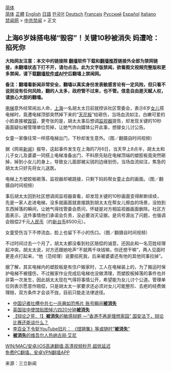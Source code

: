 <!-- 面包屑导航 --> <div class="breadcrumb"><!-- GTranslate: https://gtranslate.io/ -->  <div class="switcher notranslate">  <div class="selected">  <a href="#" onclick="return false;"> 简体</a>  </div>  <div class="option">  <a href="https://www.bannedbook.org" onclick="doGTranslate('zh-CN|zh-CN');jQuery('div.switcher div.selected a').html(jQuery(this).html());return false;" title="简体中文" class="nturl selected"> 简体</a>  <a href="https://www.bannedbook.org/zh-tw/" onclick="doGTranslate('zh-CN|zh-TW');jQuery('div.switcher div.selected a').html(jQuery(this).html());return false;" title="繁體中文" class="nturl"> 正體</a>  <a href="https://www.bannedbook.org/en/" onclick="doGTranslate('zh-CN|en');jQuery('div.switcher div.selected a').html(jQuery(this).html());return false;" title="English" class="nturl"> English</a>  <a href="https://www.bannedbook.org/ja/" onclick="doGTranslate('zh-CN|ja');jQuery('div.switcher div.selected a').html(jQuery(this).html());return false;" title="日本語" class="nturl"> 日語</a>  <a href="https://www.bannedbook.org/ko/" onclick="doGTranslate('zh-CN|ko');jQuery('div.switcher div.selected a').html(jQuery(this).html());return false;" title="한국어" class="nturl"> 한국어</a>  <a href="https://www.bannedbook.org/de/" onclick="doGTranslate('zh-CN|de');jQuery('div.switcher div.selected a').html(jQuery(this).html());return false;" title="Deutsch" class="nturl"> Deutsch</a>  <a href="https://www.bannedbook.org/fr/" onclick="doGTranslate('zh-CN|fr');jQuery('div.switcher div.selected a').html(jQuery(this).html());return false;" title="Français" class="nturl"> Français</a>  <a href="https://www.bannedbook.org/ru/" onclick="doGTranslate('zh-CN|ru');jQuery('div.switcher div.selected a').html(jQuery(this).html());return false;" title="Русский" class="nturl"> Русский</a>  <a href="https://www.bannedbook.org/es/" onclick="doGTranslate('zh-CN|es');jQuery('div.switcher div.selected a').html(jQuery(this).html());return false;" title="Español" class="nturl"> Español</a>  <a href="https://www.bannedbook.org/it/" onclick="doGTranslate('zh-CN|it');jQuery('div.switcher div.selected a').html(jQuery(this).html());return false;" title="Italiano" class="nturl"> Italiano</a>  </div>  </div>      <div class='breadcrumb-sub'><!-- Breadcrumb NavXT 6.3.0 --> <a href="https://www.bannedbook.org/" class="home">禁闻网</a> &gt; <a href="https://www.bannedbook.org/bnews/cbnews/" class="category">中共禁闻</a> &gt; 正文</div></div><h2>上海6岁妹搭电梯“毁容”！关键10秒被消失 妈遭呛：掐死你</h2> <p class="notice"><b>大陆网友注意：本文中的链接除 <a href="https://github.com/bannedbook/fanqiang" >翻墙</a>软件下载和<a href="https://github.com/killgcd/justmysocks/blob/master/README.md">翻墙推荐</a>链接外全部为禁网链接，未翻墙状态下打不开，请勿点击。此为文字版禁闻，欲看图文视频完整版和更多禁闻，请下载<a href="https://github.com/bannedbook/fanqiang">翻墙软件或APP</a>后翻墙上禁闻网。</p><p>备注：翻墙看新闻非常安全，翻墙以真实身份发表敏感言论有一定风险，但只看不说则没有任何风险，翻的人太多，政府管不过来，也不管。信息自由是天赋人权，请放心大胆的翻墙。</b></p>  <div class="entry"> <p><a href="https://www.bannedbook.org/bnews/tag/%E7%94%B5%E6%A2%AF/" class="st_tag internal_tag" rel="tag" title="标签 电梯 下的日志">电梯</a>意外经常闹出人命，<a href="https://www.bannedbook.org/bnews/tag/%e4%b8%8a%e6%b5%b7/" class="st_tag internal_tag" rel="tag" title="标签 上海 下的日志">上海</a>一名胡太太日前就控诉社区管委会，表示6岁<a href="https://www.bannedbook.org/bnews/tag/%e5%a5%b3%e5%84%bf/" class="st_tag internal_tag" rel="tag" title="标签 女儿 下的日志">女儿</a>搭电梯时，竟遭电梯顶部突然掉下来的“<a href="https://www.bannedbook.org/bnews/tag/%E5%A4%A9%E8%8A%B1%E6%9D%BF/" class="st_tag internal_tag" rel="tag" title="标签 天花板 下的日志">天花板</a>”给砸伤，当场血流如注，白嫩可爱的小脸直接被<a href="https://www.bannedbook.org/bnews/tag/%E6%AF%81%E5%AE%B9/" class="st_tag internal_tag" rel="tag" title="标签 毁容 下的日志">毁容</a>，更夸张的是，胡太太事后想调<a href="https://www.bannedbook.org/bnews/tag/%E7%9B%91%E8%A7%86%E5%99%A8/" class="st_tag internal_tag" rel="tag" title="标签 监视器 下的日志">监视器</a>提告，却发现关键的10秒画面疑似被管理单位剪掉，让她气炸向媒体公开此事，想替女儿讨公告。</p> <p>女童一家像往常一样搭电梯出门，下秒却发生意外。（图／翻摄自时间视频）</p>  <p>据《网易<span class='wp_keywordlink_affiliate'><a href="https://www.bannedbook.org/" title="新闻">新闻</a></span>》报导，这起事件发生在上海的7月6日，当天早上8点半，胡太太和儿子女儿及婆婆一同搭上电梯准备出门，不料原先贴在电梯顶端的塑胶板竟突然砸掉，掉到小女儿的身上，导致女儿面部被尖锐的边缘划伤，当场血流如注，焦急的胡太太只好先将女儿送医。</p> <p>电梯上方塑胶板砸落，监视器却被跳接，只剩下妈妈帮女童止血的画面。（图／翻摄自时间视频）</p>  <p>事后胡太太回到社区想调阅监视器查看，却发现关键的10秒画面变得断断续续，先是一家人走进电梯，没多就画面就直接跳到胡太太在帮女儿擦血的场景，没拍到东西掉落的瞬间，让她气得找管委会质问，怀疑是对方相监视器画面删除。社区方面表示，这件事情他们承诺会负责，没必要消灭证据，是讯号源出了问题，也强调会赔偿2千元<a href="https://www.bannedbook.org/bnews/tag/%e4%ba%ba%e6%b0%91%e5%b8%81/" class="st_tag internal_tag" rel="tag" title="标签 人民币 下的日志">人民币</a>（约<a href="https://www.bannedbook.org/bnews/tag/%E6%96%B0%E5%8F%B0%E5%B8%81/" class="st_tag internal_tag" rel="tag" title="标签 新台币 下的日志">新台币</a>8500元）。</p> <p>女童受伤当下不停流血，脸上也留下不小的伤口。（图／翻摄自时间视频）</p>  <p>不过时间过去一个月了，胡太太都没看到社区赔偿的诚意，还因此和一名范姓经理起冲突。胡太太说，对方还跟她呛声“不就两千块钱嘛，你还想干嘛”，两人见面时更差点打起来，“他（范经理）说要掐死我，后来被婆婆还有他的其他同事拉掉”。</p> <p>据了解，其实电梯内的塑胶板是有住户搬家时，工人在电梯装上的，为了搬运时保护电梯不被撞伤，不过搬家作业完成后电梯也没做清理，而塑胶板掉落的事件也并非第一次发生，因此胡太太现在气得将事情公开，希望能为女儿讨个公道。管理单位则表示愿意作赔偿，只是胡太太一家要求还必须对女儿可能整形、去疤的经费做理赔，双方条件才会谈不拢，目前只能走法律途径。</p>  <ul class='op-related-articles' title='相关阅读'> <li><a href='https://www.bannedbook.org/bnews/comments/20210702/1578667.html' target='_blank'>中国记者吐槽中共七一庆典如恐怖片 账号瞬间<b>被消失</b></a></li> <li><a href='https://www.bannedbook.org/bnews/baitai/20210604/1560292.html' target='_blank'>英国驻中使馆贴图悼六四20分钟<b>被消失</b></a></li> <li><a href='https://www.bannedbook.org/bnews/comments/20210602/1558677.html' target='_blank'>【辩论之死．1】<b>被消失</b>的敏感辩题 —“香港不再是理想家园” 国安法下，辩论比赛还能谈什么？</a></li> <li><a href='https://www.bannedbook.org/bnews/headline/20210502/1537855.html' target='_blank'>李百全下令斩YouTube旧片： 《铿锵集》等或随时“<b>被消失</b>”</a></li> <li><a href='https://www.bannedbook.org/bnews/renquan/20210428/1535088.html' target='_blank'><b>被消失</b>的维吾尔人热纳古丽·艾尼</a></li> </ul> <p class="texttj"> <a href="https://github.com/bannedbook/fanqiang/wiki/V2ray%E6%9C%BA%E5%9C%BA" target="_blank">WIN/MAC/安卓/iOS高速翻墙:高清视频秒开,超低延迟</a><br/> <a href="https://github.com/bannedbook/fanqiang/wiki/%E7%A6%81%E9%97%BB%E7%BD%91%E5%AE%89%E5%8D%93%E7%BF%BB%E5%A2%99%E6%96%B0%E9%97%BBAPP" target="_blank">免费PC翻墙、安卓VPN翻墙APP</a></p><p> 来源：三立新闻 </p><a name='sharetosocial'></a>  <div style="margin-bottom:5px;padding-bottom:5px;clear:both"> <div id="archive-pix-1" class="banner-ads"> <!-- AuctionX Display platform tag START --> <div id="26318x728x90x621x_ADSLOT2" clicktrack="%%CLICK_URL_ESC%%"></div> <!-- AuctionX Display platform tag END --> </div> <div id="archive-pix-2" class="banner-ads"> <!-- AuctionX Display platform tag START --> <div id="26315x300x250x621x_ADSLOT2" clicktrack="%%CLICK_URL_ESC%%"></div> <!-- AuctionX Display platform tag END --> </div> </div>  <div id="archive-pix-1" class="banner-ads"> <!-- AuctionX Display platform tag START --> <div id="26318x728x90x621x_ADSLOT3" clicktrack="%%CLICK_URL_ESC%%"></div> <!-- AuctionX Display platform tag END --> </div> </div><!--END ENTRY--> 